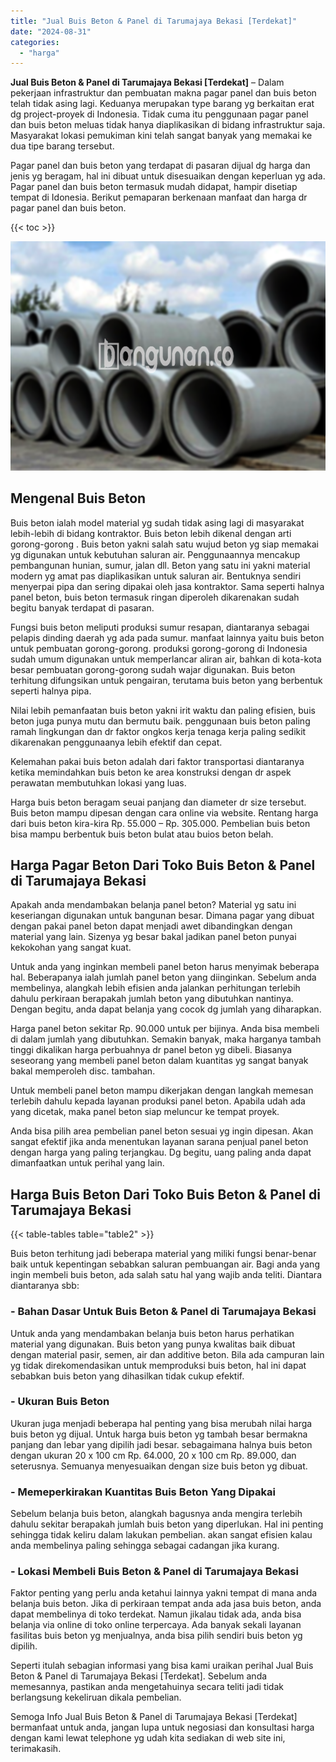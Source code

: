 ```yaml
---
title: "Jual Buis Beton & Panel di Tarumajaya Bekasi [Terdekat]"
date: "2024-08-31"
categories: 
  - "harga"
---
```


**Jual Buis Beton & Panel di Tarumajaya Bekasi \[Terdekat\]** – Dalam pekerjaan infrastruktur dan pembuatan makna pagar panel dan buis beton telah tidak asing lagi. Keduanya merupakan type barang yg berkaitan erat dg project-proyek di Indonesia. Tidak cuma itu penggunaan pagar panel dan buis beton meluas tidak hanya diaplikasikan di bidang infrastruktur saja. Masyarakat lokasi pemukiman kini telah sangat banyak yang memakai ke dua tipe barang tersebut.

Pagar panel dan buis beton yang terdapat di pasaran dijual dg harga dan jenis yg beragam, hal ini dibuat untuk disesuaikan dengan keperluan yg ada. Pagar panel dan buis beton termasuk mudah didapat, hampir disetiap tempat di Idonesia. Berikut pemaparan berkenaan manfaat dan harga dr pagar panel dan buis beton.

{{< toc >}}

![Jual Buis Beton & Panel di Tarumajaya Bekasi [Terdekat]](/images/jual-panel-buis-beton-murah-36.png)

## Mengenal Buis Beton

Buis beton ialah model material yg sudah tidak asing lagi di masyarakat lebih-lebih di bidang kontraktor. Buis beton lebih dikenal dengan arti gorong-gorong . Buis beton yakni salah satu wujud beton yg siap memakai yg digunakan untuk kebutuhan saluran air. Penggunaannya mencakup pembangunan hunian, sumur, jalan dll. Beton yang satu ini yakni material modern yg amat pas diaplikasikan untuk saluran air. Bentuknya sendiri menyerpai pipa dan sering dipakai oleh jasa kontraktor. Sama seperti halnya panel beton, buis beton termasuk ringan diperoleh dikarenakan sudah begitu banyak terdapat di pasaran.

Fungsi buis beton meliputi produksi sumur resapan, diantaranya sebagai pelapis dinding daerah yg ada pada sumur. manfaat lainnya yaitu buis beton untuk pembuatan gorong-gorong. produksi gorong-gorong di Indonesia sudah umum digunakan untuk memperlancar aliran air, bahkan di kota-kota besar pembuatan gorong-gorong sudah wajar digunakan. Buis beton terhitung difungsikan untuk pengairan, terutama buis beton yang berbentuk seperti halnya pipa.

Nilai lebih pemanfaatan buis beton yakni irit waktu dan paling efisien, buis beton juga punya mutu dan bermutu baik. penggunaan buis beton paling ramah lingkungan dan dr faktor ongkos kerja tenaga kerja paling sedikit dikarenakan penggunaanya lebih efektif dan cepat.

Kelemahan pakai buis beton adalah dari faktor transportasi diantaranya ketika memindahkan buis beton ke area konstruksi dengan dr aspek perawatan membutuhkan lokasi yang luas.

Harga buis beton beragam seuai panjang dan diameter dr size tersebut. Buis beton mampu dipesan dengan cara online via website. Rentang harga dari buis beton kira-kira Rp. 55.000 – Rp. 305.000. Pembelian buis beton bisa mampu berbentuk buis beton bulat atau buios beton belah.

## Harga Pagar Beton Dari Toko Buis Beton & Panel di Tarumajaya Bekasi

Apakah anda mendambakan belanja panel beton? Material yg satu ini keseriangan digunakan untuk bangunan besar. Dimana pagar yang dibuat dengan pakai panel beton dapat menjadi awet dibandingkan dengan material yang lain. Sizenya yg besar bakal jadikan panel beton punyai kekokohan yang sangat kuat.

Untuk anda yang inginkan membeli panel beton harus menyimak beberapa hal. Beberapanya ialah jumlah panel beton yang diinginkan. Sebelum anda membelinya, alangkah lebih efisien anda jalankan perhitungan terlebih dahulu perkiraan berapakah jumlah beton yang dibutuhkan nantinya. Dengan begitu, anda dapat belanja yang cocok dg jumlah yang diharapkan.

Harga panel beton sekitar Rp. 90.000 untuk per bijinya. Anda bisa membeli di dalam jumlah yang dibutuhkan. Semakin banyak, maka harganya tambah tinggi dikalikan harga perbuahnya dr panel beton yg dibeli. Biasanya seseorang yang membeli panel beton dalam kuantitas yg sangat banyak bakal memperoleh disc. tambahan.

Untuk membeli panel beton mampu dikerjakan dengan langkah memesan terlebih dahulu kepada layanan produksi panel beton. Apabila udah ada yang dicetak, maka panel beton siap meluncur ke tempat proyek.

Anda bisa pilih area pembelian panel beton sesuai yg ingin dipesan. Akan sangat efektif jika anda menentukan layanan sarana penjual panel beton dengan harga yang paling terjangkau. Dg begitu, uang paling anda dapat dimanfaatkan untuk perihal yang lain.

## Harga Buis Beton Dari Toko Buis Beton & Panel di Tarumajaya Bekasi

{{< table-tables table="table2" >}}

Buis beton terhitung jadi beberapa material yang miliki fungsi benar-benar baik untuk kepentingan sebabkan saluran pembuangan air. Bagi anda yang ingin membeli buis beton, ada salah satu hal yang wajib anda teliti. Diantara diantaranya sbb:

### \- Bahan Dasar Untuk Buis Beton & Panel di Tarumajaya Bekasi

Untuk anda yang mendambakan belanja buis beton harus perhatikan material yang digunakan. Buis beton yang punya kwalitas baik dibuat dengan material pasir, semen, air dan additive beton. Bila ada campuran lain yg tidak direkomendasikan untuk memproduksi buis beton, hal ini dapat sebabkan buis beton yang dihasilkan tidak cukup efektif.

### \- Ukuran Buis Beton

Ukuran juga menjadi beberapa hal penting yang bisa merubah nilai harga buis beton yg dijual. Untuk harga buis beton yg tambah besar bermakna panjang dan lebar yang dipilih jadi besar. sebagaimana halnya buis beton dengan ukuran 20 x 100 cm Rp. 64.000, 20 x 100 cm Rp. 89.000, dan seterusnya. Semuanya menyesuaikan dengan size buis beton yg dibuat.

### \- Memeperkirakan Kuantitas Buis Beton Yang Dipakai

Sebelum belanja buis beton, alangkah bagusnya anda mengira terlebih dahulu sekitar berapakah jumlah buis beton yang diperlukan. Hal ini penting sehingga tidak keliru dalam lakukan pembelian. akan sangat efisien kalau anda membelinya paling sehingga sebagai cadangan jika kurang.

### \- Lokasi Membeli Buis Beton & Panel di Tarumajaya Bekasi

Faktor penting yang perlu anda ketahui lainnya yakni tempat di mana anda belanja buis beton. Jika di perkiraan tempat anda ada jasa buis beton, anda dapat membelinya di toko terdekat. Namun jikalau tidak ada, anda bisa belanja via online di toko online terpercaya. Ada banyak sekali layanan fasilitas buis beton yg menjualnya, anda bisa pilih sendiri buis beton yg dipilih.

Seperti itulah sebagian informasi yang bisa kami uraikan perihal Jual Buis Beton & Panel di Tarumajaya Bekasi \[Terdekat\]. Sebelum anda memesannya, pastikan anda mengetahuinya secara teliti jadi tidak berlangsung kekeliruan dikala pembelian.

Semoga Info Jual Buis Beton & Panel di Tarumajaya Bekasi \[Terdekat\] bermanfaat untuk anda, jangan lupa untuk negosiasi dan konsultasi harga dengan kami lewat telephone yg udah kita sediakan di web site ini, terimakasih.
